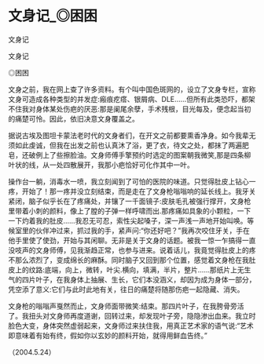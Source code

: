 # 文身记_◎困困

文身记

文身记

◎困困

文身之前，我在网上查了许多资料。有个叫中国色斑网的，设立了文身专栏，宣称文身可造成各种类型的并发症:瘢痕疙瘩、银屑病、DLE……但所有此类恐吓，都架不住我对身体某处伤疤的厌恶:那是阑尾余孽，手术残根，目光每及，便念起当初的痛楚可怜。因此，依旧决意文身覆盖之。

据说古埃及图坦卡蒙法老时代的文身者们，在开文之前都要熏香净身。如今我辈无须如此虔诚，但我在出发之前也认真沐了浴，更了衣，待文之处，都抹了两遍肥皂，还破例上了些擦脸油。文身师傅手擎预约时选定的图案朝我微笑,那是四条柳叶状的线，从一处四散展开，我那小疤恰好可化作其中一叶。

操作台一躺，消毒水一喷，我立刻闻到了可怕的医院的味道。只觉得肚皮上钻心一疼，开始了！那一疼并没立刻结束，而是走在了文身枪嗡嗡响的延长线上。我牙关紧闭，脑子似乎长在了疼痛处，并镶了一千面镜子:皮肤毛孔被强行撑开，文身枪里带着小刺的颜料，像上了膛的子弹一样呼啸而出.那疼痛如具象的小颗粒，一下一下灼着我的肚皮……我忍无可忍，索性尖起嗓子，深一声浅一声地开始叫唤。等候室里的伙伴冲过来，抓过我的手，紧声问:“你还好吧？”我再次咬住牙关，手在他手里使了使劲，开始与其闲聊。无非是关于文身的话题。被我一惊一乍搞得一直没吱声的文身师傅，见我渐趋正常，也参与进来。说着话儿，我竟觉得肚皮上的疼不那么浓烈了，变成绵长的麻酥。同时脑子又回到那个位置，感觉着文身枪在我肚皮上的纹路:底端，向上，微转，叶尖.横向，填满，半片，整片……那纸片上无生气的四片叶子，在我身体上抽展、生长，它们本没涵义，却因为成为身体一部分，凭空添了意义:它们与此时此地有关，往日的痛楚将随那伤疤一起隐藏、消失。

文身枪的嗡嗡声戛然而止，文身师面带微笑:结束。那四片叶子，在我胯骨旁活了。我扭头对文身师再度道谢，回转过来，却发现叶子旁，隐隐渗出血来。我立时脸色大变，身体突然虚弱起来，文身师过来扶住我，用真正艺术家的语气说:“艺术即意味着有始有终，假如你以玄妙的颜料开始，就得用鲜血告终。”

（2004.5.24）